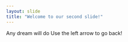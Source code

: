 ```yaml
---
layout: slide
title: "Welcome to our second slide!"
---
```

Any dream will do
Use the left arrow to go back!
